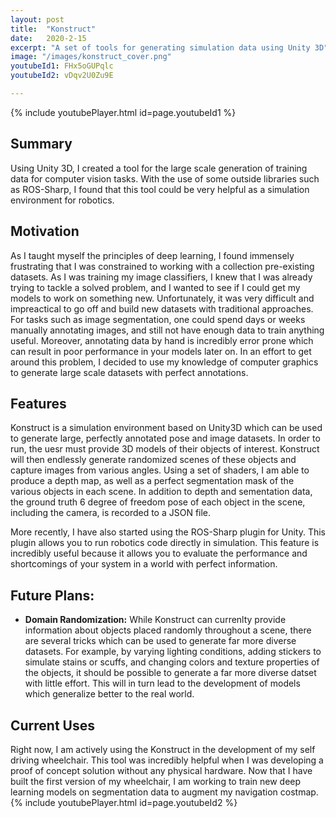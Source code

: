 ```yaml
---
layout: post
title:  "Konstruct"
date:   2020-2-15
excerpt: "A set of tools for generating simulation data using Unity 3D"
image: "/images/konstruct_cover.png"
youtubeId1: FHx5oGUPqlc
youtubeId2: vDqv2U0Zu9E

---
```

{% include youtubePlayer.html id=page.youtubeId1 %}

## Summary
Using Unity 3D, I created a tool for the large scale generation of training data for computer vision tasks. With the use of some outside libraries such as ROS-Sharp, I found that this tool could be very helpful as a simulation environment for robotics.

## Motivation
As I taught myself the principles of deep learning, I found immensely frustrating that I was constrained to working with a collection pre-existing datasets. As I was training my image classifiers, I knew that I was already trying to tackle a solved problem, and I wanted to see if I could get my models to work on something new. Unfortunately, it was very difficult and impreactical to go off and build new datasets with traditional approaches. For tasks such as image segmentation, one could spend days or weeks manually annotating images, and still not have enough data to train anything useful. Moreover, annotating data by hand is incredibly error prone which can result in poor performance in your models later on. In an effort to get around this problem, I decided to use my knowledge of computer graphics to generate large scale datasets with perfect annotations.


## Features
Konstruct is a simulation environment based on Unity3D which can be used to generate large, perfectly annotated pose and image datasets. In order to run, the uesr must provide 3D models of their objects of interest. Konstruct will then endlessly generate randomized scenes of these objects and capture images from various angles. Using a set of shaders, I am able to produce a depth map, as well as a perfect segmentation mask of the various objects in each scene. In addition to depth and sementation data, the ground truth 6 degree of freedom pose of each object in the scene, including the camera, is recorded to a JSON file. 

More recently, I have also started using the ROS-Sharp plugin for Unity. This plugin allows you to run robotics code directly in simulation. This feature is incredibly useful because it allows you to evaluate the performance and shortcomings of your system in a world with perfect information. 


## Future Plans:
- **Domain Randomization:** While Konstruct can currenlty provide information about objects placed randomly throughout a scene, there are several tricks which can be used to generate far more diverse datasets. For example, by varying lighting conditions, adding stickers to simulate stains or scuffs, and changing colors and texture properties of the objects, it should be possible to generate a far more diverse datset with little effort. This will in turn lead to the development of models which generalize better to the real world.


## Current Uses
Right now, I am actively using the Konstruct in the development of my self driving wheelchair. This tool was incredibly helpful when I was developing a proof of concept solution without any physical hardware. Now that I have built the first version of my wheelchair, I am working to train new deep learning models on segmentation data to augment my navigation costmap.
{% include youtubePlayer.html id=page.youtubeId2 %}
